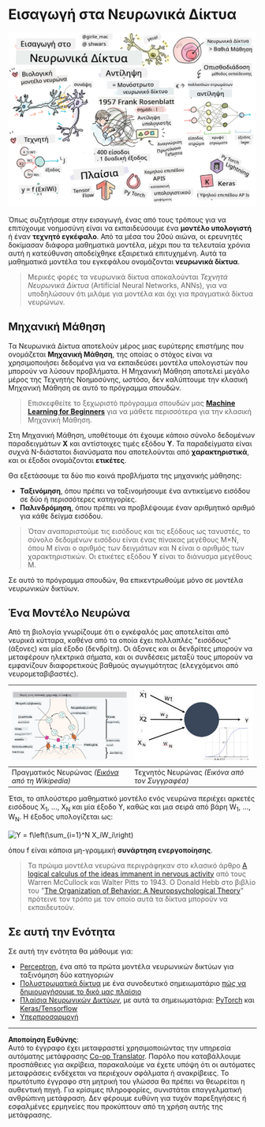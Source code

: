 <!--
CO_OP_TRANSLATOR_METADATA:
{
  "original_hash": "1c6b8c7c1778a35fc1139b7f2aecb7b3",
  "translation_date": "2025-08-29T09:07:04+00:00",
  "source_file": "lessons/3-NeuralNetworks/README.md",
  "language_code": "el"
}
-->
# Εισαγωγή στα Νευρωνικά Δίκτυα

![Περίληψη του περιεχομένου Εισαγωγής στα Νευρωνικά Δίκτυα σε σκίτσο](../../../../translated_images/ai-neuralnetworks.1c687ae40bc86e834f497844866a26d3e0886650a67a4bbe29442e2f157d3b18.el.png)

Όπως συζητήσαμε στην εισαγωγή, ένας από τους τρόπους για να επιτύχουμε νοημοσύνη είναι να εκπαιδεύσουμε ένα **μοντέλο υπολογιστή** ή έναν **τεχνητό εγκέφαλο**. Από τα μέσα του 20ού αιώνα, οι ερευνητές δοκίμασαν διάφορα μαθηματικά μοντέλα, μέχρι που τα τελευταία χρόνια αυτή η κατεύθυνση αποδείχθηκε εξαιρετικά επιτυχημένη. Αυτά τα μαθηματικά μοντέλα του εγκεφάλου ονομάζονται **νευρωνικά δίκτυα**.

> Μερικές φορές τα νευρωνικά δίκτυα αποκαλούνται *Τεχνητά Νευρωνικά Δίκτυα* (Artificial Neural Networks, ANNs), για να υποδηλώσουν ότι μιλάμε για μοντέλα και όχι για πραγματικά δίκτυα νευρώνων.

## Μηχανική Μάθηση

Τα Νευρωνικά Δίκτυα αποτελούν μέρος μιας ευρύτερης επιστήμης που ονομάζεται **Μηχανική Μάθηση**, της οποίας ο στόχος είναι να χρησιμοποιήσει δεδομένα για να εκπαιδεύσει μοντέλα υπολογιστών που μπορούν να λύσουν προβλήματα. Η Μηχανική Μάθηση αποτελεί μεγάλο μέρος της Τεχνητής Νοημοσύνης, ωστόσο, δεν καλύπτουμε την κλασική Μηχανική Μάθηση σε αυτό το πρόγραμμα σπουδών.

> Επισκεφθείτε το ξεχωριστό πρόγραμμα σπουδών μας **[Machine Learning for Beginners](http://github.com/microsoft/ml-for-beginners)** για να μάθετε περισσότερα για την κλασική Μηχανική Μάθηση.

Στη Μηχανική Μάθηση, υποθέτουμε ότι έχουμε κάποιο σύνολο δεδομένων παραδειγμάτων **X** και αντίστοιχες τιμές εξόδου **Y**. Τα παραδείγματα είναι συχνά N-διάστατοι διανύσματα που αποτελούνται από **χαρακτηριστικά**, και οι έξοδοι ονομάζονται **ετικέτες**.

Θα εξετάσουμε τα δύο πιο κοινά προβλήματα της μηχανικής μάθησης:

* **Ταξινόμηση**, όπου πρέπει να ταξινομήσουμε ένα αντικείμενο εισόδου σε δύο ή περισσότερες κατηγορίες.
* **Παλινδρόμηση**, όπου πρέπει να προβλέψουμε έναν αριθμητικό αριθμό για κάθε δείγμα εισόδου.

> Όταν αναπαριστούμε τις εισόδους και τις εξόδους ως τανυστές, το σύνολο δεδομένων εισόδου είναι ένας πίνακας μεγέθους M×N, όπου M είναι ο αριθμός των δειγμάτων και N είναι ο αριθμός των χαρακτηριστικών. Οι ετικέτες εξόδου **Y** είναι το διάνυσμα μεγέθους M.

Σε αυτό το πρόγραμμα σπουδών, θα επικεντρωθούμε μόνο σε μοντέλα νευρωνικών δικτύων.

## Ένα Μοντέλο Νευρώνα

Από τη βιολογία γνωρίζουμε ότι ο εγκέφαλός μας αποτελείται από νευρικά κύτταρα, καθένα από τα οποία έχει πολλαπλές "εισόδους" (άξονες) και μία έξοδο (δενδρίτη). Οι άξονες και οι δενδρίτες μπορούν να μεταφέρουν ηλεκτρικά σήματα, και οι συνδέσεις μεταξύ τους μπορούν να εμφανίζουν διαφορετικούς βαθμούς αγωγιμότητας (ελεγχόμενοι από νευρομεταβιβαστές).

![Μοντέλο Νευρώνα](../../../../translated_images/synapse-wikipedia.ed20a9e4726ea1c6a3ce8fec51c0b9bec6181946dca0fe4e829bc12fa3bacf01.el.jpg) | ![Μοντέλο Νευρώνα](../../../../translated_images/artneuron.1a5daa88d20ebe6f5824ddb89fba0bdaaf49f67e8230c1afbec42909df1fc17e.el.png)
----|----
Πραγματικός Νευρώνας *([Εικόνα](https://en.wikipedia.org/wiki/Synapse#/media/File:SynapseSchematic_lines.svg) από τη Wikipedia)* | Τεχνητός Νευρώνας *(Εικόνα από τον Συγγραφέα)*

Έτσι, το απλούστερο μαθηματικό μοντέλο ενός νευρώνα περιέχει αρκετές εισόδους X<sub>1</sub>, ..., X<sub>N</sub> και μία έξοδο Y, καθώς και μια σειρά από βάρη W<sub>1</sub>, ..., W<sub>N</sub>. Η έξοδος υπολογίζεται ως:

<img src="images/netout.png" alt="Y = f\left(\sum_{i=1}^N X_iW_i\right)" width="131" height="53" align="center"/>

όπου f είναι κάποια μη-γραμμική **συνάρτηση ενεργοποίησης**.

> Τα πρώιμα μοντέλα νευρώνα περιγράφηκαν στο κλασικό άρθρο [A logical calculus of the ideas immanent in nervous activity](https://www.cs.cmu.edu/~./epxing/Class/10715/reading/McCulloch.and.Pitts.pdf) από τους Warren McCullock και Walter Pitts το 1943. Ο Donald Hebb στο βιβλίο του "[The Organization of Behavior: A Neuropsychological Theory](https://books.google.com/books?id=VNetYrB8EBoC)" πρότεινε τον τρόπο με τον οποίο αυτά τα δίκτυα μπορούν να εκπαιδευτούν.

## Σε αυτή την Ενότητα

Σε αυτή την ενότητα θα μάθουμε για:
* [Perceptron](03-Perceptron/README.md), ένα από τα πρώτα μοντέλα νευρωνικών δικτύων για ταξινόμηση δύο κατηγοριών
* [Πολυστρωματικά δίκτυα](04-OwnFramework/README.md) με ένα συνοδευτικό σημειωματάριο [πώς να δημιουργήσουμε το δικό μας πλαίσιο](04-OwnFramework/OwnFramework.ipynb)
* [Πλαίσια Νευρωνικών Δικτύων](05-Frameworks/README.md), με αυτά τα σημειωματάρια: [PyTorch](05-Frameworks/IntroPyTorch.ipynb) και [Keras/Tensorflow](05-Frameworks/IntroKerasTF.ipynb)
* [Υπερπροσαρμογή](../../../../lessons/3-NeuralNetworks/05-Frameworks)

---

**Αποποίηση Ευθύνης**:  
Αυτό το έγγραφο έχει μεταφραστεί χρησιμοποιώντας την υπηρεσία αυτόματης μετάφρασης [Co-op Translator](https://github.com/Azure/co-op-translator). Παρόλο που καταβάλλουμε προσπάθειες για ακρίβεια, παρακαλούμε να έχετε υπόψη ότι οι αυτόματες μεταφράσεις ενδέχεται να περιέχουν σφάλματα ή ανακρίβειες. Το πρωτότυπο έγγραφο στη μητρική του γλώσσα θα πρέπει να θεωρείται η αυθεντική πηγή. Για κρίσιμες πληροφορίες, συνιστάται επαγγελματική ανθρώπινη μετάφραση. Δεν φέρουμε ευθύνη για τυχόν παρεξηγήσεις ή εσφαλμένες ερμηνείες που προκύπτουν από τη χρήση αυτής της μετάφρασης.